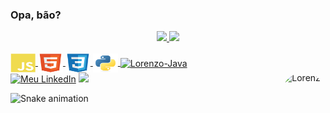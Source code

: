 ### Opa, bão?

<div align="center">
  <a href="https://github.com/Lorenzo-Lopes">
  <img height="150em" src="https://github-readme-stats.vercel.app/api?username=Lorenzo-Lopes&show_icons=true&theme=aura_dark&include_all_commits=true&count_private=true"/>
  <img height="150em" src="https://github-readme-stats.vercel.app/api/top-langs/?username=Lorenzo-Lopes&layout=compact&langs_count=7&theme=aura_dark"/>
</div>
  
  <div style="display: inline_block"><br>
  <img align="center" alt="Lorenzo-Js" height="30" width="40" src="https://raw.githubusercontent.com/devicons/devicon/master/icons/javascript/javascript-plain.svg">
  <img align="center" alt="Lorenzo-HTML" height="30" width="40" src="https://raw.githubusercontent.com/devicons/devicon/master/icons/html5/html5-original.svg">
  <img align="center" alt="Lorenzo-CSS" height="30" width="40" src="https://raw.githubusercontent.com/devicons/devicon/master/icons/css3/css3-original.svg">
  <img align="center" alt="Lorenzo-Python" height="30" width="40" src="https://raw.githubusercontent.com/devicons/devicon/master/icons/python/python-original.svg">
  <img align="center" alt="Lorenzo-Java" height="50" width="40" backgroud="#ffffff" src="https://cdn.jsdelivr.net/gh/devicons/devicon/icons/java/java-original-wordmark.svg" />
</div>
   
<div>
   
  <img align="right"  height="150" style="border-radius:50px;" src="https://i.ibb.co/DMz3bhY/fotogit.jpg" alt="Lorenzo" >
  <a href="https://www.linkedin.com/in/lorenzolopes/"><img src="https://img.shields.io/badge/LinkedIn-0077B5?style=for-the-badge&logo=linkedin&logoColor=white" alt="Meu LinkedIn" border="0"></a>
  <a href="https://www.instagram.com/_lorenzocosta" target="_blank"><img src="https://img.shields.io/badge/-Instagram-%23E4405F?style=for-the-badge&logo=instagram&logoColor=white" target="_blank"></a>

    
  ![Snake animation](https://github.com/Lorenzo-Lopes/Lorenzo-Lopes/blob/output/github-contribution-grid-snake.svg)

  
 
</div>   
  
